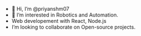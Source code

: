 - 👋 Hi, I’m @priyanshm07
- 👀 I’m interested in Robotics and Automation.
-  Web developement with React, Node.js
-  I’m looking to collaborate on Open-source projects.


<!---
priyanshm07/priyanshm07 is a ✨ special ✨ repository because its `README.md` (this file) appears on your GitHub profile.
You can click the Preview link to take a look at your changes.
--->
